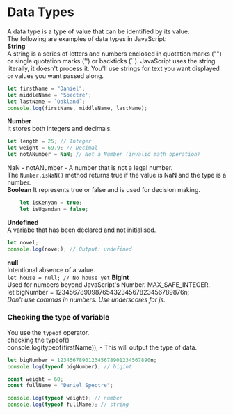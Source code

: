 # Data Types  
A data type is a type of value that can be identified by its value.  
The following are examples of data types in JavaScript:  
**String**  
A string is a series of letters and numbers enclosed in quotation marks ("") or single quotation marks ('') or backticks (``). JavaScript uses the string literally, it doesn't process it. You'll use strings for text you want displayed or values you want passed along.   
```js
let firstName = "Daniel";  
let middleName = 'Spectre';  
let lastName = `Oakland`;  
console.log(firstName, middleName, lastName); 
```  
**Number**  
It stores both integers and decimals.  
```js
let length = 25; // Integer
let weight = 69.9; // Decimal
let notANumber = NaN; // Not a Number (invalid math operation)
```
NaN - notANumber - A number that is not a legal number.  
The `Number.isNaN()` method returns true if the value is NaN and the type is a number.  
**Boolean**
It represents true or false and is used for decision making.  
```js
    let isKenyan = true;  
    let isUgandan = false; 
``` 
**Undefined**  
A variabe that has been declared and not initialised.  
```js
let novel;
console.log(nove;); // Output: undefined
```
**null**  
Intentional absence of a value.  
`let house = null; // No house yet` 
**BigInt**  
Used for numbers beyond JavaScript's Number. MAX_SAFE_INTEGER.  
let bigNumber = 12345678909876543234567823456789876n;  
*Don't use commas in numbers. Use underscores for js.*  
### Checking the type of variable  
You use the `typeof` operator.  
checking the typeof()  
console.log(typeof(firstName)); - This will output the type of data.  
```js
let bigNumber = 123456789012345678901234567890n;
console.log(typeof bigNumber); // bigint

const weight = 60;
const fullName = "Daniel Spectre";

console.log(typeof weight); // number
console.log(typeof fullName); // string
```